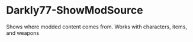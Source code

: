 # Darkly77-ShowModSource
Shows where modded content comes from. Works with characters, items, and weapons
